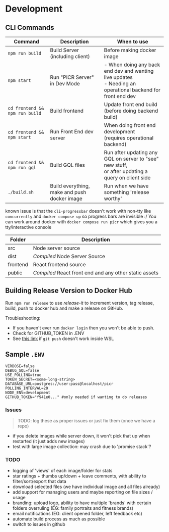 
# Development

## CLI Commands
| Command                        | Description                                  | When to use                                                                                                   |
|--------------------------------|----------------------------------------------|---------------------------------------------------------------------------------------------------------------|
| `npm run build`                | Build Server (including client)              | Before making docker image                                                                                    |
| `npm start`                    | Run "PICR Server" in Dev Mode                | - When doing any back end dev and wanting live updates<br/>- Needing an operational backend for front end dev |
| `cd frontend && npm run build` | Build frontend                               | Update front end build (before doing backend build)                                                           |
| `cd frontend && npm start`     | Run Front End dev server                     | When doing front end development <br/>(requires operational backend)                                          |
| `cd frontend && npm run gql`   | Build GQL files                              | Run after updating any GQL on server to "see" new stuff, <br/>or after updating a query on client side        |
| `./build.sh`                   | Build everything, make and push docker image | Run when we have something 'release worthy'                                                                   |


known issue is that the `cli-progressbar` doesn't work with non-tty like  `concurrently` and `docker compose up` so progress bars are invisible :/
You can work around docker with `docker compose run picr` which gives you a tty/interactive console

| Folder   | Description                                            |
|----------|--------------------------------------------------------|
| src      | Node server source                                     |
| dist     | *Compiled* Node Server Source                          |
| frontend | React frontend source                                  |
| public   | *Compiled* React front end and any other static assets |

## Building Release Version to Docker Hub

Run `npm run release` to use _release-it_ to increment version, tag release, build, push to docker hub and make a release on GitHub.

Troubleshooting:
- If you haven't ever run `docker login` then you won't be able to push.
- Check for GITHUB_TOKEN in .ENV
- See [this link](https://dev.to/equiman/sharing-git-credentials-between-windows-and-wsl-5a2a) if `git push` doesn't work inside WSL

## Sample `.ENV`
```
VERBOSE=false
DEBUG_SQL=false
USE_POLLING=true
TOKEN_SECRET=<some-long-string>
DATABASE_URL=postgres://user:pass@localhost/picr
POLLING_INTERVAL=20
NODE_ENV=development
GITHUB_TOKEN="f941e0..." #only needed if wanting to do releases
```

### Issues
> TODO: log these as proper issues or just fix them (once we have a repo)
- if you delete images while server down, it won't pick that up when restarted (it just adds new images)
- test with large image collection: may crash due to 'promise stack'?

### TODO
- logging of 'views' of each image/folder for stats
- star ratings + thumbs up/down + leave comments, with ability to filter/sort/export that data
- download selected files (we have individual image and all files already)
- add support for managing users and maybe reporting on file sizes / usage
- branding: upload logo, ability to have multiple 'brands' with certain folders overruling (EG: family portraits and fitness brands)
- email notifications (EG: client opened folder, left feedback etc)
- automate build process as much as possible
- switch to issues in github